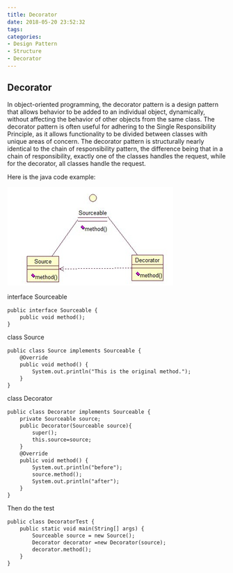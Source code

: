 ```yaml
---
title: Decorator
date: 2018-05-20 23:52:32
tags:
categories:
- Design Pattern
- Structure
- Decorator
---
```

## Decorator
In object-oriented programming, the decorator pattern is a design pattern that allows behavior to be added to an individual object, dynamically, without affecting the behavior of other objects from the same class. The decorator pattern is often useful for adhering to the Single Responsibility Principle, as it allows functionality to be divided between classes with unique areas of concern. The decorator pattern is structurally nearly identical to the chain of responsibility pattern, the difference being that in a chain of responsibility, exactly one of the classes handles the request, while for the decorator, all classes handle the request.

Here is the java code example:

![](DesignPattern-Structure-Decorator/1.jpg)

interface Sourceable

	public interface Sourceable {
	    public void method();
	}

class Source

	public class Source implements Sourceable {
	    @Override
	    public void method() {
	        System.out.println("This is the original method.");
	    }
	}

class Decorator 

	public class Decorator implements Sourceable {
	    private Sourceable source;
	    public Decorator(Sourceable source){
	        super();
	        this.source=source;
	    }
	    @Override
	    public void method() {
	        System.out.println("before");
	        source.method();
	        System.out.println("after");
	    }
	}

Then do the test

	public class DecoratorTest {
	    public static void main(String[] args) {
	        Sourceable source = new Source();
	        Decorator decorator =new Decorator(source);
	        decorator.method();
	    }
	}
